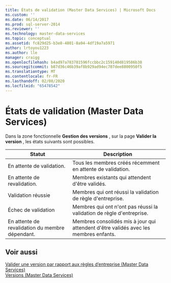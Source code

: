 ```yaml
---
title: États de validation (Master Data Services) | Microsoft Docs
ms.custom: ''
ms.date: 06/14/2017
ms.prod: sql-server-2014
ms.reviewer: ''
ms.technology: master-data-services
ms.topic: conceptual
ms.assetid: fc829d25-b3e8-4801-8a94-4df19a7a5971
author: lrtoyou1223
ms.author: lle
manager: craigg
ms.openlocfilehash: b4ad97a783781596fccbbc2c159140d819586b38
ms.sourcegitcommit: b87d36c46b39af8b929ad94ec707dee8800950f5
ms.translationtype: MT
ms.contentlocale: fr-FR
ms.lasthandoff: 02/08/2020
ms.locfileid: "65478542"
---
```

# <a name="validation-statuses-master-data-services"></a>États de validation (Master Data Services)
  Dans la zone fonctionnelle **Gestion des versions** , sur la page **Valider la version** , les états suivants sont possibles.  
  
|Statut|Description|  
|------------|-----------------|  
|En attente de validation.|Tous les membres créés récemment en attente de validation.|  
|En attente de revalidation.|Membres existants qui attendent d'être validés.|  
|Validation réussie|Membres qui ont réussi la validation de règle d'entreprise.|  
|Échec de validation|Membres qui ont n'ont pas réussi la validation de règle d'entreprise.|  
|En attente de revalidation du membre dépendant.|Membres consolidés mis à jour qui attendent d'être validés avec les membres enfants.|  
  
## <a name="see-also"></a>Voir aussi  
 [Valider une version par rapport aux règles d’entreprise &#40;Master Data Services&#41;](validate-a-version-against-business-rules-master-data-services.md)   
 [Versions &#40;Master Data Services&#41;](../../2014/master-data-services/versions-master-data-services.md)  
  
  
